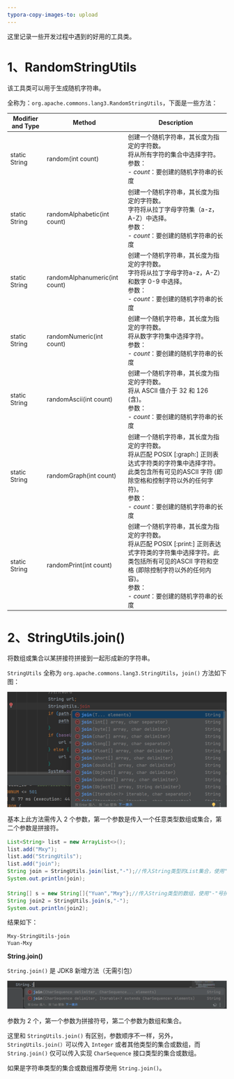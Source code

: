 ```yaml
---
typora-copy-images-to: upload
---
```


这里记录一些开发过程中遇到的好用的工具类。



# 1、RandomStringUtils

该工具类可以用于生成随机字符串。

全称为：`org.apache.commons.lang3.RandomStringUtils`，下面是一些方法：

| Modifier and Type | Method                        | Description                                                  |
| ----------------- | ----------------------------- | ------------------------------------------------------------ |
| static String     | random(int count)             | 创建一个随机字符串，其长度为指定的字符数。<br>将从所有字符的集合中选择字符。<br>参数：<br> - *count*：要创建的随机字符串的长度 |
| static String     | randomAlphabetic(int count)   | 创建一个随机字符串，其长度为指定的字符数。<br>字符将从拉丁字母字符集（a-z，A-Z）中选择。<br>参数：<br> - *count*：要创建的随机字符串的长度 |
| static String     | randomAlphanumeric(int count) | 创建一个随机字符串，其长度为指定的字符数。<br>字符将从拉丁字母字符a-z，A-Z）和数字 0-9 中选择。<br>参数：<br> - *count*：要创建的随机字符串的长度 |
| static String     | randomNumeric(int count)      | 创建一个随机字符串，其长度为指定的字符数。<br>将从数字字符集中选择字符。<br>参数：<br> - *count*：要创建的随机字符串的长度 |
| static String     | randomAscii(int count)        | 创建一个随机字符串，其长度为指定的字符数。<br>将从 ASCII 值介于 32 和 126 (含)。<br>参数：<br> - *count*：要创建的随机字符串的长度 |
| static String     | randomGraph(int count)        | 创建一个随机字符串，其长度为指定的字符数。<br>将从匹配 POSIX [:graph:] 正则表达式字符类的字符集中选择字符。此类包含所有可见的ASCII 字符 (即除空格和控制字符以外的任何字符)。<br>参数：<br> - *count*：要创建的随机字符串的长度 |
| static String     | randomPrint(int count)        | 创建一个随机字符串，其长度为指定的字符数。<br>将从匹配 POSIX [:print:] 正则表达式字符类的字符集中选择字符。此类包括所有可见的ASCII 字符和空格 (即除控制字符以外的任何内容)。<br>参数：<br> - *count*：要创建的随机字符串的长度 |



# 2、StringUtils.join()

将数组或集合以某拼接符拼接到一起形成新的字符串。

`StringUtils` 全称为 `org.apache.commons.lang3.StringUtils`，`join()` 方法如下图：

<img src="!assets/JavaUtils/image-20230801122834011.png" alt="image-20230801122834011" style="" />

基本上此方法需传入 2 个参数，第一个参数是传入一个任意类型数组或集合，第二个参数是拼接符。

```java
List<String> list = new ArrayList<>();
list.add("Mxy");
list.add("StringUtils");
list.add("join");
String join = StringUtils.join(list,"-");//传入String类型的List集合，使用"-"号拼接
System.out.println(join);

String[] s = new String[]{"Yuan","Mxy"};//传入String类型的数组，使用"-"号拼接
String join2 = StringUtils.join(s,"-");
System.out.println(join2);
```

结果如下：

```
Mxy-StringUtils-join
Yuan-Mxy
```



**String.join()**

`String.join()` 是 JDK8 新增方法（无需引包）

<img src="!assets/JavaUtils/image-20230801123153856.png" alt="image-20230801123153856" style="" />

参数为 2 个，第一个参数为拼接符号，第二个参数为数组和集合。

这里和 `StringUtils.join()` 有区别，参数顺序不一样，另外，`StringUtils.join(）`可以传入 `Integer` 或者其他类型的集合或数组，而 `String.join()` 仅可以传入实现 `CharSequence` 接口类型的集合或数组。

如果是字符串类型的集合或数组推荐使用 `String.join()`。
